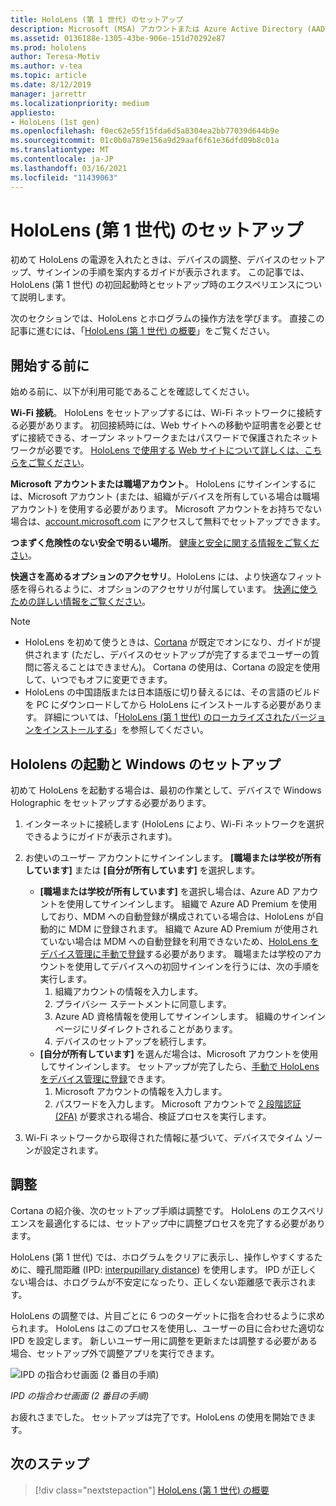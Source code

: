 ```yaml
---
title: HoloLens (第 1 世代) のセットアップ
description: Microsoft (MSA) アカウントまたは Azure Active Directory (AAD) アカウントを使用して、Wi-Fi ネットワーク上で初めて HoloLens (第 1 世代) をセットアップする方法について説明します。
ms.assetid: 0136188e-1305-43be-906e-151d70292e87
ms.prod: hololens
author: Teresa-Motiv
ms.author: v-tea
ms.topic: article
ms.date: 8/12/2019
manager: jarrettr
ms.localizationpriority: medium
appliesto:
- HoloLens (1st gen)
ms.openlocfilehash: f0ec62e55f15fda6d5a8304ea2bb77039d644b9e
ms.sourcegitcommit: 01c0b0a789e156a9d29aaf6f61e36dfd09b8c01a
ms.translationtype: MT
ms.contentlocale: ja-JP
ms.lasthandoff: 03/16/2021
ms.locfileid: "11439063"
---
```

# <a name="set-up-your-hololens-1st-gen"></a>HoloLens (第 1 世代) のセットアップ

初めて HoloLens の電源を入れたときは、デバイスの調整、デバイスのセットアップ、サインインの手順を案内するガイドが表示されます。  この記事では、HoloLens (第 1 世代) の初回起動時とセットアップ時のエクスペリエンスについて説明します。

次のセクションでは、HoloLens とホログラムの操作方法を学びます。 直接この記事に進むには、「[HoloLens (第 1 世代) の概要](hololens1-basic-usage.md)」をご覧ください。

## <a name="before-you-start"></a>開始する前に

始める前に、以下が利用可能であることを確認してください。

**Wi-Fi 接続**。 HoloLens をセットアップするには、Wi-Fi ネットワークに接続する必要があります。 初回接続時には、Web サイトへの移動や証明書を必要とせずに接続できる、オープン ネットワークまたはパスワードで保護されたネットワークが必要です。 [HoloLens で使用する Web サイトについて詳しくは、こちらをご覧ください](hololens-offline.md)。

**Microsoft アカウントまたは職場アカウント**。 HoloLens にサインインするには、Microsoft アカウント (または、組織がデバイスを所有している場合は職場アカウント) を使用する必要があります。 Microsoft アカウントをお持ちでない場合は、[account.microsoft.com](https://account.microsoft.com) にアクセスして無料でセットアップできます。

**つまずく危険性のない安全で明るい場所**。 [健康と安全に関する情報をご覧ください](https://go.microsoft.com/fwlink/p/?LinkId=746661)。

**快適さを高めるオプションのアクセサリ**。HoloLens には、より快適なフィット感を得られるように、オプションのアクセサリが付属しています。 [快適に使うための詳しい情報をご覧ください](https://support.microsoft.com/help/12632/hololens-fit-your-hololens)。

> [!NOTE]
>  
> - HoloLens を初めて使うときは、[Cortana](hololens-cortana.md) が既定でオンになり、ガイドが提供されます (ただし、デバイスのセットアップが完了するまでユーザーの質問に答えることはできません)。 Cortana の使用は、Cortana の設定を使用して、いつでもオフに変更できます。
> - HoloLens の中国語版または日本語版に切り替えるには、その言語のビルドを PC にダウンロードしてから HoloLens にインストールする必要があります。 詳細については、「[HoloLens (第 1 世代) のローカライズされたバージョンをインストールする](hololens1-install-localized.md)」を参照してください。

## <a name="start-your-hololens-and-set-up-windows"></a>Hololens の起動と Windows のセットアップ

初めて HoloLens を起動する場合は、最初の作業として、デバイスで Windows Holographic をセットアップする必要があります。

1. インターネットに接続します (HoloLens により、Wi-Fi ネットワークを選択できるようにガイドが表示されます)。

1. お使いのユーザー アカウントにサインインします。 **[職場または学校が所有しています]** または **[自分が所有しています]** を選択します。
    - **[職場または学校が所有しています]** を選択し場合は、Azure AD アカウントを使用してサインインします。 組織で Azure AD Premium を使用しており、MDM への自動登録が構成されている場合は、HoloLens が自動的に MDM に登録されます。 組織で Azure AD Premium が使用されていない場合は MDM への自動登録を利用できないため、[HoloLens をデバイス管理に手動で登録](hololens-enroll-mdm.md#different-ways-to-enroll)する必要があります。 職場または学校のアカウントを使用してデバイスへの初回サインインを行うには、次の手順を実行します。
        1. 組織アカウントの情報を入力します。
        1. プライバシー ステートメントに同意します。
        1. Azure AD 資格情報を使用してサインインします。 組織のサインイン ページにリダイレクトされることがあります。
        1. デバイスのセットアップを続行します。
    - **[自分が所有しています]** を選んだ場合は、Microsoft アカウントを使用してサインインします。 セットアップが完了したら、[手動で HoloLens をデバイス管理に登録](hololens-enroll-mdm.md#different-ways-to-enroll)できます。
        1. Microsoft アカウントの情報を入力します。
        1. パスワードを入力します。 Microsoft アカウントで [2 段階認証 (2FA)](https://blogs.technet.microsoft.com/microsoft_blog/2013/04/17/microsoft-account-gets-more-secure/) が要求される場合、検証プロセスを実行します。

1. Wi-Fi ネットワークから取得された情報に基づいて、デバイスでタイム ゾーンが設定されます。

## <a name="calibration"></a>調整

Cortana の紹介後、次のセットアップ手順は調整です。 HoloLens のエクスペリエンスを最適化するには、セットアップ中に調整プロセスを完了する必要があります。

HoloLens (第 1 世代) では、ホログラムをクリアに表示し、操作しやすくするために、瞳孔間距離 (IPD: [interpupillary distance](https://en.wikipedia.org/wiki/Interpupillary_distance)) を使用します。 IPD が正しくない場合は、ホログラムが不安定になったり、正しくない距離感で表示されます。

HoloLens の調整では、片目ごとに 6 つのターゲットに指を合わせるように求められます。 HoloLens はこのプロセスを使用し、ユーザーの目に合わせた適切な IPD を設定します。 新しいユーザー用に調整を更新または調整する必要がある場合、セットアップ外で調整アプリを実行できます。

![IPD の指合わせ画面 (2 番目の手順)](./images/ipd-finger-alignment-300px.jpg)

*IPD の指合わせ画面 (2 番目の手順)*

お疲れさまでした。 セットアップは完了です。HoloLens の使用を開始できます。

## <a name="next-steps"></a>次のステップ

> [!div class="nextstepaction"]
> [HoloLens (第 1 世代) の概要](hololens1-basic-usage.md)
